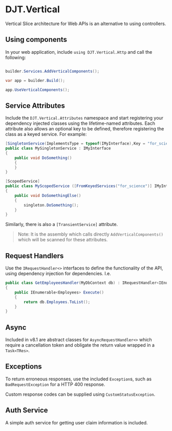 # DJT.Vertical

Vertical Slice architecture for Web APIs is an alternative to using controllers.

## Using components

In your web application, include `using DJT.Vertical.Http` and call the following:

```c#

builder.Services.AddVerticalComponents();

var app = builder.Build();

app.UseVerticalComponents();

```

## Service Attributes

Include the `DJT.Vertical.Attributes` namespace and start registering your dependency injected classes
using the lifetime-named attributes.  Each attribute also allows an optional key to be defined, therefore registering
the class as a keyed service.  For example:

```c#
[SingletonService(ImplementsType = typeof(IMyInterface),Key = "for_science")]
public class MySingletonService : IMyInterface
{
	public void DoSomething() 
	{
	}
}

[ScopedService]
public class MyScopedService ([FromKeyedServices("for_science")] IMyInterface singleton)
{
	public void DoSomethingElse()
	{
		singleton.DoSomething();
	}
}
```

Similarly, there is also a `[TransientService]` attribute.

> Note: It is the assembly which calls directly `AddVerticalComponents()` which will
be scanned for these attributes.

## Request Handlers

Use the `IRequestHandler<>` interfaces to define the functionality of the API, using dependency injection
for dependencies.  I.e.

```c#
public class GetEmployeesHandler(MyDbContext db) : IRequestHandler<IEnumerably<Employees>>
{
	public IEnumerable<Employees> Execute()
	{
		return db.Employees.ToList();
	}
}
```

## Async

Included in v8.1 are abstract classes for `AsyncRequestHandler<>` which require a cancellation token and
obligate the return value wrapped in a `Task<TRes>`.

## Exceptions

To return erroneous responses, use the included `Exception`s, such as `BadRequestException` for a HTTP 400
response.

Custom response codes can be supplied using `CustomStatusException`.

## Auth Service

A simple auth service for getting user claim information is included.
